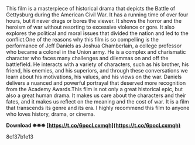 This film is a masterpiece of historical drama that depicts the Battle of Gettysburg during the American Civil War. It has a running time of over four hours, but it never drags or bores the viewer. It shows the horror and the heroism of war without resorting to excessive violence or gore. It also explores the political and moral issues that divided the nation and led to the conflict.One of the reasons why this film is so compelling is the performance of Jeff Daniels as Joshua Chamberlain, a college professor who became a colonel in the Union army. He is a complex and charismatic character who faces many challenges and dilemmas on and off the battlefield. He interacts with a variety of characters, such as his brother, his friend, his enemies, and his superiors, and through these conversations we learn about his motivations, his values, and his views on the war. Daniels delivers a nuanced and powerful portrayal that deserved more recognition from the Academy Awards.This film is not only a great historical epic, but also a great human drama. It makes us care about the characters and their fates, and it makes us reflect on the meaning and the cost of war. It is a film that transcends its genre and its era. I highly recommend this film to anyone who loves history, drama, or cinema.
 
**Download ✵✵✵ [https://t.co/6pocLcxmqh](https://t.co/6pocLcxmqh)**


 8cf37b1e13
 
